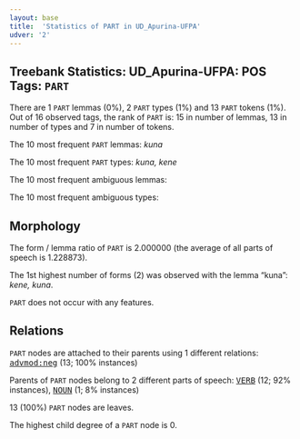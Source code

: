 ```yaml
---
layout: base
title:  'Statistics of PART in UD_Apurina-UFPA'
udver: '2'
---
```


## Treebank Statistics: UD_Apurina-UFPA: POS Tags: `PART`

There are 1 `PART` lemmas (0%), 2 `PART` types (1%) and 13 `PART` tokens (1%).
Out of 16 observed tags, the rank of `PART` is: 15 in number of lemmas, 13 in number of types and 7 in number of tokens.

The 10 most frequent `PART` lemmas: <em>kuna</em>

The 10 most frequent `PART` types:  <em>kuna, kene</em>

The 10 most frequent ambiguous lemmas: 

The 10 most frequent ambiguous types:  



## Morphology

The form / lemma ratio of `PART` is 2.000000 (the average of all parts of speech is 1.228873).

The 1st highest number of forms (2) was observed with the lemma “kuna”: <em>kene, kuna</em>.

`PART` does not occur with any features.


## Relations

`PART` nodes are attached to their parents using 1 different relations: <tt><a href="apu_ufpa-dep-advmod-neg.html">advmod:neg</a></tt> (13; 100% instances)

Parents of `PART` nodes belong to 2 different parts of speech: <tt><a href="apu_ufpa-pos-VERB.html">VERB</a></tt> (12; 92% instances), <tt><a href="apu_ufpa-pos-NOUN.html">NOUN</a></tt> (1; 8% instances)

13 (100%) `PART` nodes are leaves.

The highest child degree of a `PART` node is 0.

